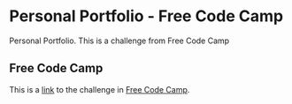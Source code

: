 # Personal Portfolio - Free Code Camp

Personal Portfolio. This is a challenge from Free Code Camp

## Free Code Camp

This is a [link](https://www.freecodecamp.org/learn/responsive-web-design/responsive-web-design-projects/build-a-personal-portfolio-webpage) to the challenge in [Free Code Camp](https://www.freecodecamp.org/).
